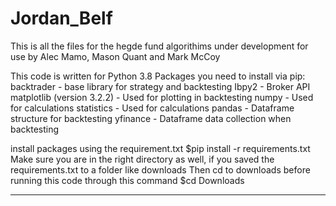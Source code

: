 # Jordan_Belf

This is all the files for the hegde fund algorithims under development for use by Alec Mamo, Mason Quant and Mark McCoy

This code is written for Python 3.8
Packages you need to install via pip:
backtrader - base library for strategy and backtesting
Ibpy2 - Broker API
matplotlib (version 3.2.2) - Used for plotting in backtesting
numpy - Used for calculations
statistics - Used for calculations 
pandas - Dataframe structure for backtesting 
yfinance - Dataframe data collection when backtesting


install packages using the requirement.txt 
$pip install -r requirements.txt
Make sure you are in the right directory as well, if you saved the requirements.txt to a folder like downloads
Then cd to downloads before running this code through this command
$cd Downloads

***
